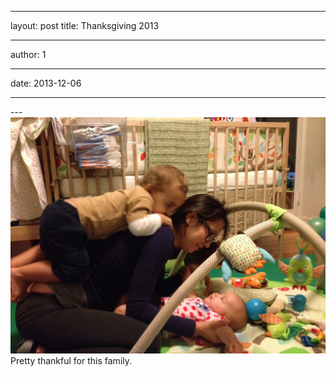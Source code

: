 ---
layout: post
title: Thanksgiving 2013

----

author: 1

----

date: 2013-12-06

----

--- ![thefamily](.\images\posts\20131206-thanksgiving\thefamily.jpg)
Pretty thankful for this family.

